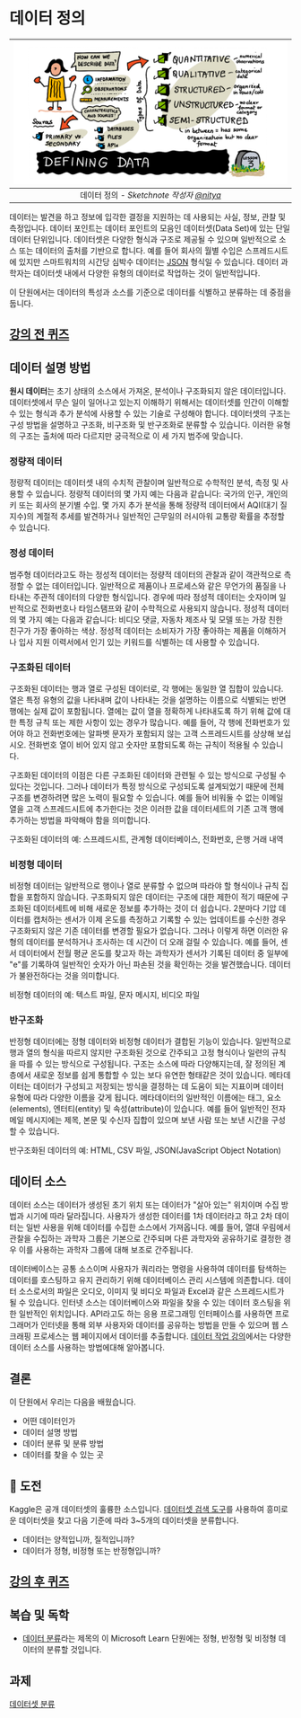 # 데이터 정의

|![ [(@sketchthedocs)의 스케치노트](https://sketchthedocs.dev) ](../../../sketchnotes/03-DefiningData.png)|
|:---:|
|데이터 정의 - _Sketchnote 작성자 [@nitya](https://twitter.com/nitya)_ |

데이터는 발견을 하고 정보에 입각한 결정을 지원하는 데 사용되는 사실, 정보, 관찰 및 측정입니다. 데이터 포인트는 데이터 포인트의 모음인 데이터셋(Data Set)에 있는 단일 데이터 단위입니다. 데이터셋은 다양한 형식과 구조로 제공될 수 있으며 일반적으로 소스 또는 데이터의 출처를 기반으로 합니다. 예를 들어 회사의 월별 수입은 스프레드시트에 있지만 스마트워치의 시간당 심박수 데이터는 [JSON](https://stackoverflow.com/a/383699) 형식일 수 있습니다. 데이터 과학자는 데이터셋 내에서 다양한 유형의 데이터로 작업하는 것이 일반적입니다.

이 단원에서는 데이터의 특성과 소스를 기준으로 데이터를 식별하고 분류하는 데 중점을 둡니다.

## [강의 전 퀴즈](https://purple-hill-04aebfb03.1.azurestaticapps.net/quiz/4)
## 데이터 설명 방법
**원시 데이터**는 초기 상태의 소스에서 가져온, 분석이나 구조화되지 않은 데이터입니다. 데이터셋에서 무슨 일이 일어나고 있는지 이해하기 위해서는 데이터셋를 인간이 이해할 수 있는 형식과 추가 분석에 사용할 수 있는 기술로 구성해야 합니다. 데이터셋의 구조는 구성 방법을 설명하고 구조화, 비구조화 및 반구조화로 분류할 수 있습니다. 이러한 유형의 구조는 출처에 따라 다르지만 궁극적으로 이 세 가지 범주에 맞습니다.
### 정량적 데이터
정량적 데이터는 데이터셋 내의 수치적 관찰이며 일반적으로 수학적인 분석, 측정 및 사용할 수 있습니다. 정량적 데이터의 몇 가지 예는 다음과 같습니다: 국가의 인구, 개인의 키 또는 회사의 분기별 수입. 몇 가지 추가 분석을 통해 정량적 데이터에서 AQI(대기 질 지수)의 계절적 추세를 발견하거나 일반적인 근무일의 러시아워 교통량 확률을 추정할 수 있습니다.

### 정성 데이터
범주형 데이터라고도 하는 정성적 데이터는 정량적 데이터의 관찰과 같이 객관적으로 측정할 수 없는 데이터입니다. 일반적으로 제품이나 프로세스와 같은 무언가의 품질을 나타내는 주관적 데이터의 다양한 형식입니다. 경우에 따라 정성적 데이터는 숫자이며  일반적으로 전화번호나 타임스탬프와 같이 수학적으로 사용되지 않습니다. 정성적 데이터의 몇 가지 예는 다음과 같습니다: 비디오 댓글, 자동차 제조사 및 모델 또는 가장 친한 친구가 가장 좋아하는 색상. 정성적 데이터는 소비자가 가장 좋아하는 제품을 이해하거나 입사 지원 이력서에서 인기 있는 키워드를 식별하는 데 사용할 수 있습니다.

### 구조화된 데이터
구조화된 데이터는 행과 열로 구성된 데이터로, 각 행에는 동일한 열 집합이 있습니다. 열은 특정 유형의 값을 나타내며 값이 나타내는 것을 설명하는 이름으로 식별되는 반면 행에는 실제 값이 포함됩니다. 열에는 값이 열을 정확하게 나타내도록 하기 위해 값에 대한 특정 규칙 또는 제한 사항이 있는 경우가 많습니다. 예를 들어, 각 행에 전화번호가 있어야 하고 전화번호에는 알파벳 문자가 포함되지 않는 고객 스프레드시트를 상상해 보십시오. 전화번호 열이 비어 있지 않고 숫자만 포함되도록 하는 규칙이 적용될 수 있습니다.

구조화된 데이터의 이점은 다른 구조화된 데이터와 관련될 수 있는 방식으로 구성될 수 있다는 것입니다. 그러나 데이터가 특정 방식으로 구성되도록 설계되었기 때문에 전체 구조를 변경하려면 많은 노력이 필요할 수 있습니다. 예를 들어 비워둘 수 없는 이메일 열을 고객 스프레드시트에 추가한다는 것은 이러한 값을 데이터세트의 기존 고객 행에 추가하는 방법을 파악해야 함을 의미합니다.

구조화된 데이터의 예: 스프레드시트, 관계형 데이터베이스, 전화번호, 은행 거래 내역

### 비정형 데이터
비정형 데이터는 일반적으로 행이나 열로 분류할 수 없으며 따라야 할 형식이나 규칙 집합을 포함하지 않습니다. 구조화되지 않은 데이터는 구조에 대한 제한이 적기 때문에 구조화된 데이터세트에 비해 새로운 정보를 추가하는 것이 더 쉽습니다. 2분마다 기압 데이터를 캡처하는 센서가 이제 온도를 측정하고 기록할 수 있는 업데이트를 수신한 경우 구조화되지 않은 기존 데이터를 변경할 필요가 없습니다. 그러나 이렇게 하면 이러한 유형의 데이터를 분석하거나 조사하는 데 시간이 더 오래 걸릴 수 있습니다. 예를 들어, 센서 데이터에서 전월 평균 온도를 찾고자 하는 과학자가 센서가 기록된 데이터 중 일부에 "e"를 기록하여 일반적인 숫자가 아닌 파손된 것을 확인하는 것을 발견했습니다. 데이터가 불완전하다는 것을 의미합니다.

비정형 데이터의 예: 텍스트 파일, 문자 메시지, 비디오 파일

### 반구조화
반정형 데이터에는 정형 데이터와 비정형 데이터가 결합된 기능이 있습니다. 일반적으로 행과 열의 형식을 따르지 않지만 구조화된 것으로 간주되고 고정 형식이나 일련의 규칙을 따를 수 있는 방식으로 구성됩니다. 구조는 소스에 따라 다양해지는데, 잘 정의된 계층에서 새로운 정보를 쉽게 통합할 수 있는 보다 유연한 형태같은 것이 있습니다. 메타데이터는 데이터가 구성되고 저장되는 방식을 결정하는 데 도움이 되는 지표이며 데이터 유형에 따라 다양한 이름을 갖게 됩니다. 메타데이터의 일반적인 이름에는 태그, 요소(elements), 엔터티(entity) 및 속성(attribute)이 있습니다. 예를 들어 일반적인 전자 메일 메시지에는 제목, 본문 및 수신자 집합이 있으며 보낸 사람 또는 보낸 시간을 구성할 수 있습니다.

반구조화된 데이터의 예: HTML, CSV 파일, JSON(JavaScript Object Notation)

## 데이터 소스

데이터 소스는 데이터가 생성된 초기 위치 또는 데이터가 "살아 있는" 위치이며 수집 방법과 시기에 따라 달라집니다. 사용자가 생성한 데이터를 1차 데이터라고 하고 2차 데이터는 일반 사용을 위해 데이터를 수집한 소스에서 가져옵니다. 예를 들어, 열대 우림에서 관찰을 수집하는 과학자 그룹은 기본으로 간주되며 다른 과학자와 공유하기로 결정한 경우 이를 사용하는 과학자 그룹에 대해 보조로 간주됩니다.

데이터베이스는 공통 소스이며 사용자가 쿼리라는 명령을 사용하여 데이터를 탐색하는 데이터를 호스팅하고 유지 관리하기 위해 데이터베이스 관리 시스템에 의존합니다. 데이터 소스로서의 파일은 오디오, 이미지 및 비디오 파일과 Excel과 같은 스프레드시트가 될 수 있습니다. 인터넷 소스는 데이터베이스와 파일을 찾을 수 있는 데이터 호스팅을 위한 일반적인 위치입니다. API라고도 하는 응용 프로그래밍 인터페이스를 사용하면 프로그래머가 인터넷을 통해 외부 사용자와 데이터를 공유하는 방법을 만들 수 있으며 웹 스크래핑 프로세스는 웹 페이지에서 데이터를 추출합니다. [데이터 작업 강의](/2-Working-With-Data)에서는 다양한 데이터 소스를 사용하는 방법에대해 알아봅니다.

## 결론

이 단원에서 우리는 다음을 배웠습니다.

- 어떤 데이터인가
- 데이터 설명 방법
- 데이터 분류 및 분류 방법
- 데이터를 찾을 수 있는 곳

## 🚀 도전

Kaggle은 공개 데이터셋의 훌륭한 소스입니다. [데이터셋 검색 도구](https://www.kaggle.com/datasets)를 사용하여 흥미로운 데이터셋을 찾고 다음 기준에 따라 3~5개의 데이터셋을 분류합니다.

- 데이터는 양적입니까, 질적입니까?
- 데이터가 정형, 비정형 또는 반정형입니까?

## [강의 후 퀴즈](https://purple-hill-04aebfb03.1.azurestaticapps.net/quiz/5)



## 복습 및 독학

- [데이터 분류](https://docs.microsoft.com/en-us/learn/modules/choose-storage-approach-in-azure/2-classify-data)라는 제목의 이 Microsoft Learn 단원에는 정형, 반정형 및 비정형 데이터의 분류할 것입니다.

## 과제

[데이터셋 분류](./assignment.ko.md)